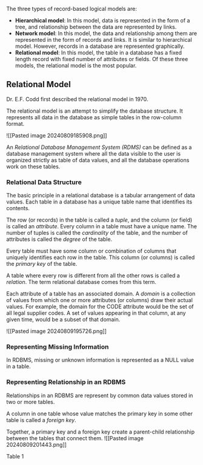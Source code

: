 The three types of record-based logical models are:
- **Hierarchical model**: In this model, data is represented in the form of a tree, and relationship between the data are represented by links.
- **Network model**: In this model, the data and relationship among them are represented in the form of records and links. It is similar to hierarchical model. However, records in a database are represented graphically.
- **Relational model**: In this model, the table in a database has a fixed length record with fixed number of attributes or fields. Of these three models, the relational model is the most popular.

## Relational Model

Dr. E.F. Codd first described the relational model in 1970.

The relational model is an attempt to simplify the database structure. It represents all data in the database as simple tables in the row-column format.

![[Pasted image 20240809185908.png]]

An *Relational Database Management System (RDMS)* can be defined as a database management system where all the data visible to the user is organized strictly as table of data values, and all the database operations work on these tables.

### Relational Data Structure

The basic principle in a relational database is a tabular arrangement of data values. Each table in a database has a unique table name that identifies its contents.

The row (or records) in the table is called a *tuple*, and the column (or field) is called an *attribute*. Every column in a table must have a unique name. The number of tuples is called the *cardinality* of the table, and the number of attributes is called the *degree* of the table.

Every table must have some column or combination of columns that uniquely identifies each row in the table. This column (or columns) is called the *primary key* of the table.

A table where every row is different from all the other rows is called a *relation*. The term relational database comes from this term.

Each attribute of a table has an associated domain. A *domain* is a collection of values from which one or more attributes (or columns) draw their actual values. For example, the domain for the CODE attribute would be the set of all legal supplier codes. A set of values appearing in that column, at any given time, would be a subset of that domain.

![[Pasted image 20240809195726.png]]

### Representing Missing Information

In RDBMS, missing or unknown information is represented as a NULL value in a table.

### Representing Relationship in an RDBMS

Relationships in an RDBMS are represent by common data values stored in two or more tables.

A column in one table whose value matches the primary key in some other table is called a *foreign key*.

Together, a primary key and a foreign key create a parent-child relationship between the tables that connect them.
![[Pasted image 20240809201443.png]]

Table 1